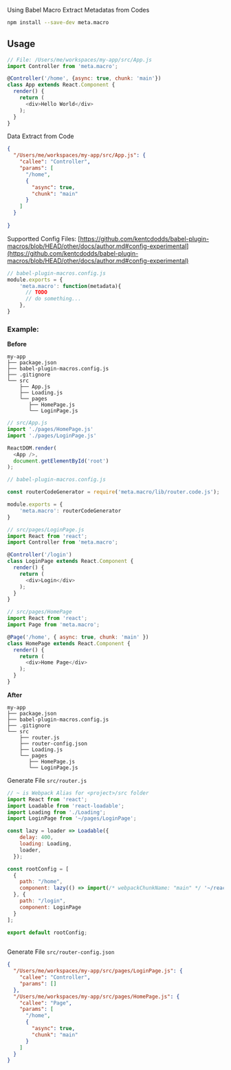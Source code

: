 Using Babel Macro Extract Metadatas from Codes

```sh
npm install --save-dev meta.macro
```
## Usage
```js
// File: /Users/me/workspaces/my-app/src/App.js
import Controller from 'meta.macro';

@Controller('/home', {async: true, chunk: 'main'})
class App extends React.Component {
  render() {
    return (
      <div>Hello World</div>
    );
  }
}

```
Data Extract from Code

```json
{
  "/Users/me/workspaces/my-app/src/App.js": {
    "callee": "Controller",
    "params": [
      "/home",
      {
        "async": true,
        "chunk": "main"
      }
    ]
  }
  
}
```

Supportted Config Files:
[https://github.com/kentcdodds/babel-plugin-macros/blob/HEAD/other/docs/author.md#config-experimental](https://github.com/kentcdodds/babel-plugin-macros/blob/HEAD/other/docs/author.md#config-experimental)
```js
// babel-plugin-macros.config.js
module.exports = {
    'meta.macro': function(metadata){
      // TODO
      // do something...
    },
}
```

### Example:
**Before**
```
my-app
├── package.json
├── babel-plugin-macros.config.js
├── .gitignore
└── src
    ├── App.js
    ├── Loading.js
    └── pages
       ├── HomePage.js
       └── LoginPage.js
```
```js
// src/App.js
import './pages/HomePage.js'
import './pages/LoginPage.js'

ReactDOM.render(
  <App />,
  document.getElementById('root')
);

```
```js
// babel-plugin-macros.config.js

const routerCodeGenerator = require('meta.macro/lib/router.code.js');

module.exports = {
    'meta.macro': routerCodeGenerator
}

```
```js
// src/pages/LoginPage.js
import React from 'react';
import Controller from 'meta.macro';

@Controller('/login')
class LoginPage extends React.Component {
  render() {
    return (
      <div>Login</div>
    );
  }
}
```
```js
// src/pages/HomePage
import React from 'react';
import Page from 'meta.macro';

@Page('/home', { async: true, chunk: 'main' })
class HomePage extends React.Component {
  render() {
    return (
      <div>Home Page</div>
    );
  }
}
```
**After**
```
my-app
├── package.json
├── babel-plugin-macros.config.js
├── .gitignore
└── src
    ├── router.js
    ├── router-config.json
    ├── Loading.js
    └── pages
       ├── HomePage.js
       └── LoginPage.js
```
Generate File `src/router.js`
```js
// ~ is Webpack Alias for <project>/src folder
import React from 'react';
import Loadable from 'react-loadable';
import Loading from './Loading';
import LoginPage from '~/pages/LoginPage';

const lazy = loader => Loadable({
    delay: 400,
    loading: Loading,
    loader,
  });

const rootConfig = [
  {
    path: "/home",
    component: lazy(() => import(/* webpackChunkName: "main" */ '~/react/pages/HomePage.js')),
  }, {
    path: "/login",
    component: LoginPage
  }
];

export default rootConfig;
      
```
Generate File `src/router-config.json`
```json
{
  "/Users/me/workspaces/my-app/src/pages/LoginPage.js": {
    "callee": "Controller",
    "params": []
  },
  "/Users/me/workspaces/my-app/src/pages/HomePage.js": {
    "callee": "Page",
    "params": [
      "/home",
      {
        "async": true,
        "chunk": "main"
      }
    ]
  }
}
```

